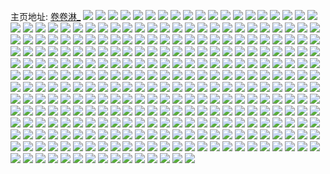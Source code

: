 主页地址: [卷卷淋_](https://weibo.com/u/6490349976) 
![](https://wx4.sinaimg.cn/mw2000/0075eQw8ly1ga8rplsxo4j30u00u0gv3.jpg) 
![](https://wx4.sinaimg.cn/mw2000/0075eQw8ly1ga8rpjjh5lj30u00u0k25.jpg) 
![](https://wx4.sinaimg.cn/mw2000/0075eQw8ly1ga8rpnsnjbj30u00u0wol.jpg) 
![](https://wx4.sinaimg.cn/mw2000/0075eQw8ly1ga8rppylrjj30u00u012a.jpg) 
![](https://wx4.sinaimg.cn/mw2000/0075eQw8ly1ga8rprtkagj30u00u0thc.jpg) 
![](https://wx4.sinaimg.cn/mw2000/0075eQw8ly1ga8rptjprsj30u00u0aj0.jpg) 
![](https://wx4.sinaimg.cn/mw2000/0075eQw8ly1ga8rpvex72j30u00u0gua.jpg) 
![](https://wx4.sinaimg.cn/mw2000/0075eQw8ly1ga8rpwufwnj30u00u0jyi.jpg) 
![](https://wx4.sinaimg.cn/mw2000/0075eQw8ly1ga8rpz5tjxj30u00u0dqf.jpg) 
![](https://wx4.sinaimg.cn/mw2000/0075eQw8ly1ga8rq11gbdj30u00u0ak9.jpg) 
![](https://wx4.sinaimg.cn/mw2000/0075eQw8ly1ga8rq38tr1j30u00u0ak4.jpg) 
![](https://wx4.sinaimg.cn/mw2000/0075eQw8ly1ga8rq5454qj30u00u0n5r.jpg) 
![](https://wx4.sinaimg.cn/mw2000/0075eQw8ly1ga84w6pr9yj31sg1sgkjm.jpg) 
![](https://wx4.sinaimg.cn/mw2000/0075eQw8ly1ga84vj07ozj31sg1sg7wi.jpg) 
![](https://wx4.sinaimg.cn/mw2000/0075eQw8ly1ga84w9vbg2j31sg1sghdu.jpg) 
![](https://wx4.sinaimg.cn/mw2000/0075eQw8ly1ga84wc2esrj31sg1sgqv5.jpg) 
![](https://wx4.sinaimg.cn/mw2000/0075eQw8ly1ga5x4xfxs5j31o01o0npd.jpg) 
![](https://wx4.sinaimg.cn/mw2000/0075eQw8ly1ga5x4tap47j31o01o0u0x.jpg) 
![](https://wx4.sinaimg.cn/mw2000/0075eQw8ly1ga3lfoinn9j30u00u0thp.jpg) 
![](https://wx4.sinaimg.cn/mw2000/0075eQw8ly1ga3lfmpedlj30u00u0gvm.jpg) 
![](https://wx4.sinaimg.cn/mw2000/0075eQw8ly1ga3lfqc65oj30u00u0aj7.jpg) 
![](https://wx4.sinaimg.cn/mw2000/0075eQw8ly1ga3lfs8l5zj30u00u0dp1.jpg) 
![](https://wx4.sinaimg.cn/mw2000/0075eQw8ly1ga3lfub1y2j30u00u0k10.jpg) 
![](https://wx4.sinaimg.cn/mw2000/0075eQw8ly1ga3lfwdooaj30u00u0tie.jpg) 
![](https://wx4.sinaimg.cn/mw2000/0075eQw8ly1ga2adgc6o5j31sg1sge52.jpg) 
![](https://wx4.sinaimg.cn/mw2000/0075eQw8ly1ga2adfedjfj31sg1sgb15.jpg) 
![](https://wx4.sinaimg.cn/mw2000/0075eQw8ly1ga2adh09dpj31sg1sgh87.jpg) 
![](https://wx4.sinaimg.cn/mw2000/0075eQw8ly1ga2adhva3kj31sg1sg4jx.jpg) 
![](https://wx4.sinaimg.cn/mw2000/0075eQw8ly1ga2adirfxdj31sg1sg7pj.jpg) 
![](https://wx4.sinaimg.cn/mw2000/0075eQw8ly1ga2adjlvg0j31sg1sgts4.jpg) 
![](https://wx4.sinaimg.cn/mw2000/0075eQw8ly1ga1bjb7kimj31sg1sg1kx.jpg) 
![](https://wx4.sinaimg.cn/mw2000/0075eQw8ly1ga1bjf7nmyj31sg1sg1kx.jpg) 
![](https://wx4.sinaimg.cn/mw2000/0075eQw8ly1ga1bj78kwej31sg1sg1kx.jpg) 
![](https://wx4.sinaimg.cn/mw2000/0075eQw8ly1ga1bjj6erkj31sg1sg1kx.jpg) 
![](https://wx4.sinaimg.cn/mw2000/0075eQw8ly1ga11v7zwwjj30v90fy7ac.jpg) 
![](https://wx4.sinaimg.cn/mw2000/0075eQw8ly1ga11v8tes9j3260260kjl.jpg) 
![](https://wx4.sinaimg.cn/mw2000/0075eQw8ly1ga11v9v184j31v81v8e81.jpg) 
![](https://wx4.sinaimg.cn/mw2000/0075eQw8ly1ga11vay0cfj31zg20shdt.jpg) 
![](https://wx4.sinaimg.cn/mw2000/0075eQw8ly1ga11vdakaej3212276qv5.jpg) 
![](https://wx4.sinaimg.cn/mw2000/0075eQw8ly1ga11v7d16lj31sg1sge81.jpg) 
![](https://wx4.sinaimg.cn/mw2000/0075eQw8ly1ga11vc1hbfj31sg1sg7wh.jpg) 
![](https://wx4.sinaimg.cn/mw2000/0075eQw8ly1ga00totcs2j30kj18gq84.jpg) 
![](https://wx4.sinaimg.cn/mw2000/0075eQw8ly1ga00tp8lotj30iq0xa76a.jpg) 
![](https://wx4.sinaimg.cn/mw2000/0075eQw8ly1ga00tpkiyaj30q81kwq56.jpg) 
![](https://wx4.sinaimg.cn/mw2000/0075eQw8ly1ga00tq09lej30rq1o0jt8.jpg) 
![](https://wx4.sinaimg.cn/mw2000/0075eQw8ly1ga00tqevdlj30rq1o0taz.jpg) 
![](https://wx4.sinaimg.cn/mw2000/0075eQw8ly1ga00traiuxj30ms1c9n6t.jpg) 
![](https://wx4.sinaimg.cn/mw2000/0075eQw8ly1ga00to7ep2j30kj18gdr7.jpg) 
![](https://wx4.sinaimg.cn/mw2000/0075eQw8ly1ga000nywh7j30v90muqbw.jpg) 
![](https://wx4.sinaimg.cn/mw2000/0075eQw8ly1ga000thh2kj31sg1sghdu.jpg) 
![](https://wx4.sinaimg.cn/mw2000/0075eQw8ly1ga000mk8d4j31sg1sgb2a.jpg) 
![](https://wx4.sinaimg.cn/mw2000/0075eQw8ly1ga000wushnj31sg1sg4qq.jpg) 
![](https://wx4.sinaimg.cn/mw2000/0075eQw8ly1g9ynahvod4j30rs24dqdv.jpg) 
![](https://wx4.sinaimg.cn/mw2000/0075eQw8ly1g9ynajcwzsj30u00u0jyq.jpg) 
![](https://wx4.sinaimg.cn/mw2000/0075eQw8ly1g9ynal4w90j30u10u07aw.jpg) 
![](https://wx4.sinaimg.cn/mw2000/0075eQw8ly1g9ynamklm2j30u00u0436.jpg) 
![](https://wx4.sinaimg.cn/mw2000/0075eQw8ly1g9ynat0ju4j30u00u0jxm.jpg) 
![](https://wx4.sinaimg.cn/mw2000/0075eQw8ly1g9ynanccecj30u00u0afh.jpg) 
![](https://wx4.sinaimg.cn/mw2000/0075eQw8ly1g9ynapfemzj30u00u0gr9.jpg) 
![](https://wx4.sinaimg.cn/mw2000/0075eQw8ly1g9ynarhofij30u00u043f.jpg) 
![](https://wx4.sinaimg.cn/mw2000/0075eQw8ly1g9ynaflp4jj30u00u0gq4.jpg) 
![](https://wx4.sinaimg.cn/mw2000/0075eQw8ly1g9xvajvy8qj30u00u047m.jpg) 
![](https://wx4.sinaimg.cn/mw2000/0075eQw8ly1g9xvahu4taj30u00u0dnu.jpg) 
![](https://wx4.sinaimg.cn/mw2000/0075eQw8ly1g9xvaldmbyj30u00u0tgv.jpg) 
![](https://wx4.sinaimg.cn/mw2000/0075eQw8ly1g9xvan6ypyj30u00u0n5m.jpg) 
![](https://wx4.sinaimg.cn/mw2000/0075eQw8ly1g9wq6fcjlrj30u00u0ajb.jpg) 
![](https://wx4.sinaimg.cn/mw2000/0075eQw8ly1g9wq6nteqkj30u00u0496.jpg) 
![](https://wx4.sinaimg.cn/mw2000/0075eQw8ly1g9wq6vlujlj30u00u0gw3.jpg) 
![](https://wx4.sinaimg.cn/mw2000/0075eQw8ly1g9wq66ntvxj30u00u0n75.jpg) 
![](https://wx4.sinaimg.cn/mw2000/0075eQw8ly1g9wq782qn8j30u00u0gwq.jpg) 
![](https://wx4.sinaimg.cn/mw2000/0075eQw8ly1g9wq7f2lecj30u00u013e.jpg) 
![](https://wx4.sinaimg.cn/mw2000/0075eQw8ly1g9wj50tb6ej32c02c01k1.jpg) 
![](https://wx4.sinaimg.cn/mw2000/0075eQw8ly1g9wj4tc0koj32c02c0kda.jpg) 
![](https://wx4.sinaimg.cn/mw2000/0075eQw8ly1g9wj58onmrj32c02c07wh.jpg) 
![](https://wx4.sinaimg.cn/mw2000/0075eQw8ly1g9wj5extdhj32c02c01kx.jpg) 
![](https://wx4.sinaimg.cn/mw2000/0075eQw8ly1g9wj5koi2rj32c02c04qp.jpg) 
![](https://wx4.sinaimg.cn/mw2000/0075eQw8ly1g9wj5rlqazj32c02c0u0x.jpg) 
![](https://wx4.sinaimg.cn/mw2000/0075eQw8ly1g9w90onx35j30u00u0dpx.jpg) 
![](https://wx4.sinaimg.cn/mw2000/0075eQw8ly1g9w90l17grj30u00u0tha.jpg) 
![](https://wx4.sinaimg.cn/mw2000/0075eQw8ly1g9w9106ac0j30u00u0dp8.jpg) 
![](https://wx4.sinaimg.cn/mw2000/0075eQw8ly1g9w917p54uj30u00u07eq.jpg) 
![](https://wx4.sinaimg.cn/mw2000/0075eQw8ly1g9w91d5trpj30u00u049l.jpg) 
![](https://wx4.sinaimg.cn/mw2000/0075eQw8ly1g9w91jct9xj30u00u0qdg.jpg) 
![](https://wx4.sinaimg.cn/mw2000/0075eQw8ly1g9w5qcjqj0j30rs1modpc.jpg) 
![](https://wx4.sinaimg.cn/mw2000/0075eQw8ly1g9w5q40j2jj31qq1qq1kx.jpg) 
![](https://wx4.sinaimg.cn/mw2000/0075eQw8ly1g9w5q6sgffj31xs1xsb29.jpg) 
![](https://wx4.sinaimg.cn/mw2000/0075eQw8ly1g9w5qa96fjj32c02c0qv5.jpg) 
![](https://wx4.sinaimg.cn/mw2000/0075eQw8ly1g9w5q1om77j32c02c0qv5.jpg) 
![](https://wx4.sinaimg.cn/mw2000/0075eQw8ly1g9w5qeuve1j329u29unpd.jpg) 
![](https://wx4.sinaimg.cn/mw2000/0075eQw8ly1g9vjfnps1qj30u00u0afw.jpg) 
![](https://wx4.sinaimg.cn/mw2000/0075eQw8ly1g9vjfm06j7j30u00u079c.jpg) 
![](https://wx4.sinaimg.cn/mw2000/0075eQw8ly1g9vjfp0scfj30u00u0n2l.jpg) 
![](https://wx4.sinaimg.cn/mw2000/0075eQw8ly1g9vjfr16g8j30u00u0jws.jpg) 
![](https://wx4.sinaimg.cn/mw2000/0075eQw8ly1g9tl1h0dijj30u00u047h.jpg) 
![](https://wx4.sinaimg.cn/mw2000/0075eQw8ly1g9tl1hmkarj30u00u0gu6.jpg) 
![](https://wx4.sinaimg.cn/mw2000/0075eQw8ly1g9tl1i939fj30u00u0thr.jpg) 
![](https://wx4.sinaimg.cn/mw2000/0075eQw8ly1g9tl1g96umj30u00u048t.jpg) 
![](https://wx4.sinaimg.cn/mw2000/0075eQw8ly1g9rrjetuquj30v90l5tc2.jpg) 
![](https://wx4.sinaimg.cn/mw2000/0075eQw8ly1g9rrjfav8rj30u00u0dlv.jpg) 
![](https://wx4.sinaimg.cn/mw2000/0075eQw8ly1g9rrjg0wghj30u00u0te8.jpg) 
![](https://wx4.sinaimg.cn/mw2000/0075eQw8ly1g9rrjggu2nj30u00u0q9a.jpg) 
![](https://wx4.sinaimg.cn/mw2000/0075eQw8ly1g9rrjgxbouj30u00u0qa3.jpg) 
![](https://wx4.sinaimg.cn/mw2000/0075eQw8ly1g9rrjhk7k4j30u0140475.jpg) 
![](https://wx4.sinaimg.cn/mw2000/0075eQw8ly1g9rrji5imtj30u00u0afs.jpg) 
![](https://wx4.sinaimg.cn/mw2000/0075eQw8ly1g9rrjedhubj30u0140jyu.jpg) 
![](https://wx4.sinaimg.cn/mw2000/0075eQw8ly1g9rj9q7065j30u00u0qgg.jpg) 
![](https://wx4.sinaimg.cn/mw2000/0075eQw8ly1g9rj9ozq7mj30u00u0dsb.jpg) 
![](https://wx4.sinaimg.cn/mw2000/0075eQw8ly1g9rfcpz0hvj30v90tb43c.jpg) 
![](https://wx4.sinaimg.cn/mw2000/0075eQw8ly1g9rfcp7zkfj30ul0u044u.jpg) 
![](https://wx4.sinaimg.cn/mw2000/0075eQw8ly1g9rfcqtr5oj30u00u0jy5.jpg) 
![](https://wx4.sinaimg.cn/mw2000/0075eQw8ly1g9rfcrozdvj30u00u044o.jpg) 
![](https://wx4.sinaimg.cn/mw2000/0075eQw8ly1g9rfcsem1ej30u00u00y5.jpg) 
![](https://wx4.sinaimg.cn/mw2000/0075eQw8ly1g9rfct3fm1j30u00u0jxm.jpg) 
![](https://wx4.sinaimg.cn/mw2000/0075eQw8ly1g9lyn4qi3rj30u00u07c1.jpg) 
![](https://wx4.sinaimg.cn/mw2000/0075eQw8ly1g9lyn5fvfaj30u00u0gu6.jpg) 
![](https://wx4.sinaimg.cn/mw2000/0075eQw8ly1g9lyn61dt9j30u00u044p.jpg) 
![](https://wx4.sinaimg.cn/mw2000/0075eQw8ly1g9lyn78lamj30u00u0tel.jpg) 
![](https://wx4.sinaimg.cn/mw2000/0075eQw8ly1g9lyn6t814j30u00u0jyg.jpg) 
![](https://wx4.sinaimg.cn/mw2000/0075eQw8ly1g9lyn7rvxpj30u00u0wmh.jpg) 
![](https://wx4.sinaimg.cn/mw2000/0075eQw8ly1g9lyn8hjlej30u00u0wm9.jpg) 
![](https://wx4.sinaimg.cn/mw2000/0075eQw8ly1g9lyn9gfb3j30u00u07bi.jpg) 
![](https://wx4.sinaimg.cn/mw2000/0075eQw8ly1g9lyn4728gj30u00u07c3.jpg) 
![](https://wx4.sinaimg.cn/mw2000/0075eQw8ly1g9lyn9z8gdj30u00u07bf.jpg) 
![](https://wx4.sinaimg.cn/mw2000/0075eQw8ly1g9lynahxf1j30u00u045m.jpg) 
![](https://wx4.sinaimg.cn/mw2000/0075eQw8ly1g9lynaxgduj30u00u0n45.jpg) 
![](https://wx4.sinaimg.cn/mw2000/0075eQw8ly1g9lynbbhewj30u00u0tfh.jpg) 
![](https://wx4.sinaimg.cn/mw2000/0075eQw8ly1g9lynbtsc1j30u00u0wm8.jpg) 
![](https://wx4.sinaimg.cn/mw2000/0075eQw8ly1g9lym59e98j30v90k0acl.jpg) 
![](https://wx4.sinaimg.cn/mw2000/0075eQw8ly1g9lym5vom8j30u00u049r.jpg) 
![](https://wx4.sinaimg.cn/mw2000/0075eQw8ly1g9lym4t8bsj30u00u0drh.jpg) 
![](https://wx4.sinaimg.cn/mw2000/0075eQw8ly1g9lym75ounj30u00u012s.jpg) 
![](https://wx4.sinaimg.cn/mw2000/0075eQw8ly1g9lym8v017j30u00u0k2k.jpg) 
![](https://wx4.sinaimg.cn/mw2000/0075eQw8ly1g9lym9irvxj30u00u0n8m.jpg) 
![](https://wx4.sinaimg.cn/mw2000/0075eQw8ly1g9jmmaie01j30u00u0doh.jpg) 
![](https://wx4.sinaimg.cn/mw2000/0075eQw8ly1g9jmmb9uq5j30u00u0tgl.jpg) 
![](https://wx4.sinaimg.cn/mw2000/0075eQw8ly1g9h5a7r7xnj30v90ko772.jpg) 
![](https://wx4.sinaimg.cn/mw2000/0075eQw8ly1g9h5a8axqtj30v90l30vy.jpg) 
![](https://wx4.sinaimg.cn/mw2000/0075eQw8ly1g9h5a8u64mj30v90ssn12.jpg) 
![](https://wx4.sinaimg.cn/mw2000/0075eQw8ly1g9h5a73q9kj30u010u7a4.jpg) 
![](https://wx4.sinaimg.cn/mw2000/0075eQw8ly1g9g3mxleqbj30v90nh41t.jpg) 
![](https://wx4.sinaimg.cn/mw2000/0075eQw8ly1g9g3my89f8j30v90nkn04.jpg) 
![](https://wx4.sinaimg.cn/mw2000/0075eQw8ly1g9fdgmifhlj31o01o0b29.jpg) 
![](https://wx4.sinaimg.cn/mw2000/0075eQw8ly1g9fdgq0ftij31o01o0b29.jpg) 
![](https://wx4.sinaimg.cn/mw2000/0075eQw8ly1g9fdgga1l6j31o01o0e81.jpg) 
![](https://wx4.sinaimg.cn/mw2000/0075eQw8ly1g9fdgspof9j31o01o0b29.jpg) 
![](https://wx4.sinaimg.cn/mw2000/0075eQw8ly1g9cgs6xn5kj31o01o0qu5.jpg) 
![](https://wx4.sinaimg.cn/mw2000/0075eQw8ly1g9bdjha4sxj31sg1sg7wi.jpg) 
![](https://wx4.sinaimg.cn/mw2000/0075eQw8ly1g9bdjlldpcj32c0340b2d.jpg) 
![](https://wx4.sinaimg.cn/mw2000/0075eQw8ly1g9bdjnlvlmj31sg1sge82.jpg) 
![](https://wx4.sinaimg.cn/mw2000/0075eQw8ly1g9bdjfsk9nj31sg1sghdu.jpg) 
![](https://wx4.sinaimg.cn/mw2000/0075eQw8ly1g9bdjoera8j30u00u0wk0.jpg) 
![](https://wx4.sinaimg.cn/mw2000/0075eQw8ly1g9bdjom5eij30qo0qoqb4.jpg) 
![](https://wx4.sinaimg.cn/mw2000/0075eQw8ly1g9bdjowwq2j30qo0qodqo.jpg) 
![](https://wx4.sinaimg.cn/mw2000/0075eQw8ly1g9bdjpw8s2j31z41z4u0x.jpg) 
![](https://wx4.sinaimg.cn/mw2000/0075eQw8ly1g9bdjrjiwej31o01o01ky.jpg) 
![](https://wx4.sinaimg.cn/mw2000/0075eQw8ly1g9bdjtaex0j32bz2f27wm.jpg) 
![](https://wx4.sinaimg.cn/mw2000/0075eQw8ly1g9bdjue5d3j31sg1sgu0y.jpg) 
![](https://wx4.sinaimg.cn/mw2000/0075eQw8ly1g9bdjx583qj32c02c0e88.jpg) 
![](https://wx4.sinaimg.cn/mw2000/0075eQw8ly1g9bdjyh33oj31sg1sg1kz.jpg) 
![](https://wx4.sinaimg.cn/mw2000/0075eQw8ly1g9bdjzy6qlj328a28a4qr.jpg) 
![](https://wx4.sinaimg.cn/mw2000/0075eQw8ly1g9bdk1cs5lj32c02c0kjl.jpg) 
![](https://wx4.sinaimg.cn/mw2000/0075eQw8ly1g9bdk3eohbj32c02c04qt.jpg) 
![](https://wx4.sinaimg.cn/mw2000/0075eQw8ly1g9bdk58h46j31sg1sgu0x.jpg) 
![](https://wx4.sinaimg.cn/mw2000/0075eQw8ly1g9bdk73oslj31sg1sghdu.jpg) 
![](https://wx4.sinaimg.cn/mw2000/0075eQw8ly1g9apu0gymxj30v90kg0vk.jpg) 
![](https://wx4.sinaimg.cn/mw2000/0075eQw8ly1g9apu30l5kj30u00u0gs6.jpg) 
![](https://wx4.sinaimg.cn/mw2000/0075eQw8ly1g9apu1p1iuj30u00u0tf5.jpg) 
![](https://wx4.sinaimg.cn/mw2000/0075eQw8ly1g9apu4bow6j30u00u00yy.jpg) 
![](https://wx4.sinaimg.cn/mw2000/0075eQw8ly1g990fpgjuyj30u00u07dc.jpg) 
![](https://wx4.sinaimg.cn/mw2000/0075eQw8ly1g990fr53flj30u00u0qcx.jpg) 
![](https://wx4.sinaimg.cn/mw2000/0075eQw8ly1g990ftqz5zj30u00u048v.jpg) 
![](https://wx4.sinaimg.cn/mw2000/0075eQw8ly1g990fw9h5uj30u00u0ajw.jpg) 
![](https://wx4.sinaimg.cn/mw2000/0075eQw8ly1g990g5bsl7j30u00u07ie.jpg) 
![](https://wx4.sinaimg.cn/mw2000/0075eQw8ly1g990fyet94j30u00u0n7c.jpg) 
![](https://wx4.sinaimg.cn/mw2000/0075eQw8ly1g990g0im47j30u00u0gvi.jpg) 
![](https://wx4.sinaimg.cn/mw2000/0075eQw8ly1g990g2k8soj30u00u07ek.jpg) 
![](https://wx4.sinaimg.cn/mw2000/0075eQw8ly1g990fnf0ksj30u00u0qd4.jpg) 
![](https://wx4.sinaimg.cn/mw2000/0075eQw8ly1g96r9x1kuwj30v90l2q5k.jpg) 
![](https://wx4.sinaimg.cn/mw2000/0075eQw8ly1g96raatmn4j30u00u0aj6.jpg) 
![](https://wx4.sinaimg.cn/mw2000/0075eQw8ly1g96ra7y3n7j30u00u0n5w.jpg) 
![](https://wx4.sinaimg.cn/mw2000/0075eQw8ly1g96racgmfbj30u00u0wns.jpg) 
![](https://wx4.sinaimg.cn/mw2000/0075eQw8ly1g96raen6hvj30u00u0k03.jpg) 
![](https://wx4.sinaimg.cn/mw2000/0075eQw8ly1g96ragkj3ej30u00u0woh.jpg) 
![](https://wx4.sinaimg.cn/mw2000/0075eQw8ly1g92iolad87j30v90kf41p.jpg) 
![](https://wx4.sinaimg.cn/mw2000/0075eQw8ly1g92iotrftrj30zn0u0h25.jpg) 
![](https://wx4.sinaimg.cn/mw2000/0075eQw8ly1g92iowg9z3j30u00u0na5.jpg) 
![](https://wx4.sinaimg.cn/mw2000/0075eQw8ly1g92ins7ffoj30v90l7acp.jpg) 
![](https://wx4.sinaimg.cn/mw2000/0075eQw8ly1g92io5p2ouj30u00u010q.jpg) 
![](https://wx4.sinaimg.cn/mw2000/0075eQw8ly1g92io7hh3xj30u00u0wnh.jpg) 
![](https://wx4.sinaimg.cn/mw2000/0075eQw8ly1g92ioa4opjj30u00u07d4.jpg) 
![](https://wx4.sinaimg.cn/mw2000/0075eQw8ly1g91zqi0oq6j30v91vohdx.jpg) 
![](https://wx4.sinaimg.cn/mw2000/0075eQw8ly1g91zqjp0vcj31sg1sgb2a.jpg) 
![](https://wx4.sinaimg.cn/mw2000/0075eQw8ly1g91zqg1xnqj31sg1sgx6q.jpg) 
![](https://wx4.sinaimg.cn/mw2000/0075eQw8ly1g91zql9u5gj31sg1sgb2a.jpg) 
![](https://wx4.sinaimg.cn/mw2000/0075eQw8ly1g91zqn7vfcj31sg1sgb2a.jpg) 
![](https://wx4.sinaimg.cn/mw2000/0075eQw8ly1g91b8kzyyhj30v90ttk31.jpg) 
![](https://wx4.sinaimg.cn/mw2000/0075eQw8ly1g91b8mjc0zj31o01o0x6p.jpg) 
![](https://wx4.sinaimg.cn/mw2000/0075eQw8ly1g91b8of3pmj31o01o0x6p.jpg) 
![](https://wx4.sinaimg.cn/mw2000/0075eQw8ly1g91b8qgwpij31o01o0b2a.jpg) 
![](https://wx4.sinaimg.cn/mw2000/0075eQw8ly1g91b92kbo3j32c02c0x6s.jpg) 
![](https://wx4.sinaimg.cn/mw2000/0075eQw8ly1g91b8su9b4j31o01o04qq.jpg) 
![](https://wx4.sinaimg.cn/mw2000/0075eQw8ly1g91b8v8xg3j31o01o07wi.jpg) 
![](https://wx4.sinaimg.cn/mw2000/0075eQw8ly1g91b8x9xvej31o01o0b2a.jpg) 
![](https://wx4.sinaimg.cn/mw2000/0075eQw8ly1g91b8z0p84j31o01o04qq.jpg) 
![](https://wx4.sinaimg.cn/mw2000/0075eQw8ly1g911tipba3j30v90l5acq.jpg) 
![](https://wx4.sinaimg.cn/mw2000/0075eQw8ly1g911to4tffj30u00u0k0s.jpg) 
![](https://wx4.sinaimg.cn/mw2000/0075eQw8ly1g911toc4zuj30u00u0wou.jpg) 
![](https://wx4.sinaimg.cn/mw2000/0075eQw8ly1g911tokcdlj30u00u0k1q.jpg) 
![](https://wx4.sinaimg.cn/mw2000/0075eQw8ly1g911tnvbvjj30u00u0qdo.jpg) 
![](https://wx4.sinaimg.cn/mw2000/0075eQw8ly1g911totsk9j30u00u04a8.jpg) 
![](https://wx4.sinaimg.cn/mw2000/0075eQw8ly1g90qdzasuqj30v90tpq7q.jpg) 
![](https://wx4.sinaimg.cn/mw2000/0075eQw8ly1g90qe1gqa7j30u00u0qdt.jpg) 
![](https://wx4.sinaimg.cn/mw2000/0075eQw8ly1g90qe64hxdj30u00u0dpr.jpg) 
![](https://wx4.sinaimg.cn/mw2000/0075eQw8ly1g90qe847rfj30u00u0n74.jpg) 
![](https://wx4.sinaimg.cn/mw2000/0075eQw8ly1g90qea3i4sj30u00u0wng.jpg) 
![](https://wx4.sinaimg.cn/mw2000/0075eQw8ly1g90qec6g45j30u00u0k3c.jpg) 
![](https://wx4.sinaimg.cn/mw2000/0075eQw8ly1g90q8f49zvj30v90l6mzm.jpg) 
![](https://wx4.sinaimg.cn/mw2000/0075eQw8ly1g90q8a27iij30u00u0gvm.jpg) 
![](https://wx4.sinaimg.cn/mw2000/0075eQw8ly1g90q8bhb6yj30u00u045x.jpg) 
![](https://wx4.sinaimg.cn/mw2000/0075eQw8ly1g90q8cy9qsj30u00u0jym.jpg) 
![](https://wx4.sinaimg.cn/mw2000/0075eQw8ly1g90q8emsdtj30u00u0wm2.jpg) 
![](https://wx4.sinaimg.cn/mw2000/0075eQw8ly1g90q8jrhxfj30v90krn00.jpg) 
![](https://wx4.sinaimg.cn/mw2000/0075eQw8ly1g8zqldcp2zj30u0195jy5.jpg) 
![](https://wx4.sinaimg.cn/mw2000/0075eQw8ly1g8zqmkqufoj310m0u07g9.jpg) 
![](https://wx4.sinaimg.cn/mw2000/0075eQw8ly1g8zqmm8023j312k0u0qi0.jpg) 
![](https://wx4.sinaimg.cn/mw2000/0075eQw8ly1g8zqmo6wkij30u20u0tik.jpg) 
![](https://wx4.sinaimg.cn/mw2000/0075eQw8ly1g8wez3zt6dj30u00u0tia.jpg) 
![](https://wx4.sinaimg.cn/mw2000/0075eQw8ly1g8wez51x5aj30u00u0n8i.jpg) 
![](https://wx4.sinaimg.cn/mw2000/0075eQw8ly1g8wez5t1irj30u00u0n7p.jpg) 
![](https://wx4.sinaimg.cn/mw2000/0075eQw8ly1g8wez34kchj30u00u0qdn.jpg) 
![](https://wx4.sinaimg.cn/mw2000/0075eQw8ly1g8w8bq3bdpj30u00u0tkg.jpg) 
![](https://wx4.sinaimg.cn/mw2000/0075eQw8ly1g8w8br9mlsj30u00u0k32.jpg) 
![](https://wx4.sinaimg.cn/mw2000/0075eQw8ly1g8w8bs079ej30u00u07fk.jpg) 
![](https://wx4.sinaimg.cn/mw2000/0075eQw8ly1g8viv2qj60j30v80u2gpk.jpg) 
![](https://wx4.sinaimg.cn/mw2000/0075eQw8ly1g8viv3vak7j30v80kudif.jpg) 
![](https://wx4.sinaimg.cn/mw2000/0075eQw8ly1g8viv39n04j30v80n4dim.jpg) 
![](https://wx4.sinaimg.cn/mw2000/0075eQw8ly1g8viv3lzjij30v80mugop.jpg) 
![](https://wx4.sinaimg.cn/mw2000/0075eQw8ly1g8viv5b5dfj32c02c07wi.jpg) 
![](https://wx4.sinaimg.cn/mw2000/0075eQw8ly1g8viv792xcj32c02c0b2a.jpg) 
![](https://wx4.sinaimg.cn/mw2000/0075eQw8ly1g8viv0aunyj32c02c04qq.jpg) 
![](https://wx4.sinaimg.cn/mw2000/0075eQw8ly1g8vivje7cyj32c02c0x6p.jpg) 
![](https://wx4.sinaimg.cn/mw2000/0075eQw8ly1g8v1h7dtu0j30u00u0al1.jpg) 
![](https://wx4.sinaimg.cn/mw2000/0075eQw8ly1g8v1h6eaw6j30ui0rqtj6.jpg) 
![](https://wx4.sinaimg.cn/mw2000/0075eQw8ly1g8v1h8oymzj30u00u04b3.jpg) 
![](https://wx4.sinaimg.cn/mw2000/0075eQw8ly1g8nc87cf2aj30u00u0ane.jpg) 
![](https://wx4.sinaimg.cn/mw2000/0075eQw8ly1g8nc8693cqj30u00u0k4b.jpg) 
![](https://wx4.sinaimg.cn/mw2000/0075eQw8ly1g8nc893z2nj30u00u0amy.jpg) 
![](https://wx4.sinaimg.cn/mw2000/0075eQw8ly1g8mdsmnsvdj30u00u046z.jpg) 
![](https://wx4.sinaimg.cn/mw2000/0075eQw8ly1g8mdsnop46j30u00u0qc3.jpg) 
![](https://wx4.sinaimg.cn/mw2000/0075eQw8ly1g8k05of111j31sg1sgx6q.jpg) 
![](https://wx4.sinaimg.cn/mw2000/0075eQw8ly1g8ik7kizrcj30u00u07ah.jpg) 
![](https://wx4.sinaimg.cn/mw2000/0075eQw8ly1g8g9mutigfj30u00u0tll.jpg) 
![](https://wx4.sinaimg.cn/mw2000/0075eQw8ly1g8g9ms2kh8j30u00u0gzk.jpg) 
![](https://wx4.sinaimg.cn/mw2000/0075eQw8ly1g8g9mxqlouj30u00u0qgp.jpg) 
![](https://wx4.sinaimg.cn/mw2000/0075eQw8ly1g8fsfij7j1j30u00u046h.jpg) 
![](https://wx4.sinaimg.cn/mw2000/0075eQw8ly1g8c7xwzhttj31sg1sgqv5.jpg) 
![](https://wx4.sinaimg.cn/mw2000/0075eQw8ly1g8c7ydzerkj31sg1sgqv5.jpg) 
![](https://wx4.sinaimg.cn/mw2000/0075eQw8ly1g86rgk8kvnj31sg1sgb29.jpg) 
![](https://wx4.sinaimg.cn/mw2000/0075eQw8ly1g86rgnx40jj31sg1sg1ky.jpg) 
![](https://wx4.sinaimg.cn/mw2000/0075eQw8ly1g86rgibeguj31sg1sgb29.jpg) 
![](https://wx4.sinaimg.cn/mw2000/0075eQw8ly1g8509fanalj32c02c0hdv.jpg) 
![](https://wx4.sinaimg.cn/mw2000/0075eQw8ly1g8509kpjshj32c02c01l0.jpg) 
![](https://wx4.sinaimg.cn/mw2000/0075eQw8ly1g8509pe6u8j32c02c0b2b.jpg) 
![](https://wx4.sinaimg.cn/mw2000/0075eQw8ly1g7zdg8nbgij30u00u0do9.jpg) 
![](https://wx4.sinaimg.cn/mw2000/0075eQw8ly1g7zdg9mahoj30u00u0tgv.jpg) 
![](https://wx4.sinaimg.cn/mw2000/0075eQw8ly1g7zdg7wrx3j30u00u0466.jpg) 
![](https://wx4.sinaimg.cn/mw2000/0075eQw8ly1g7zdgb48zrj30u00u0tgo.jpg) 
![](https://wx4.sinaimg.cn/mw2000/0075eQw8ly1g6zhkoqw6ij30u00u0qbf.jpg) 
![](https://wx4.sinaimg.cn/mw2000/0075eQw8ly1g6zhkpeugcj30u00u07dr.jpg) 
![](https://wx4.sinaimg.cn/mw2000/0075eQw8ly1g6zhknz8q9j30u00u0qbr.jpg) 
![](https://wx4.sinaimg.cn/mw2000/0075eQw8ly1g6zhkq79urj30u00u0agk.jpg) 
![](https://wx4.sinaimg.cn/mw2000/0075eQw8ly1g3zzamvglxj31f21f21ky.jpg) 
![](https://wx4.sinaimg.cn/mw2000/0075eQw8ly1fynh8mm69aj31o01o04qs.jpg) 
![](https://wx4.sinaimg.cn/mw2000/0075eQw8ly1fynh8r5uqrj31o01o0b29.jpg) 
![](https://wx4.sinaimg.cn/mw2000/0075eQw8ly1fynh942619j31o01o0hdv.jpg) 
![](https://wx4.sinaimg.cn/mw2000/0075eQw8ly1fynh861dctj315o15m7wi.jpg) 
![](https://wx4.sinaimg.cn/mw2000/0075eQw8ly1fymgz5jifwj32c02c0x6q.jpg) 
![](https://wx4.sinaimg.cn/mw2000/0075eQw8ly1fymgzh3extj32c02c0qv6.jpg) 
![](https://wx4.sinaimg.cn/mw2000/0075eQw8ly1fymgzsrqhlj32c02c0qv6.jpg) 
![](https://wx4.sinaimg.cn/mw2000/0075eQw8ly1fymh03d7trj32c02c0e82.jpg) 
![](https://wx4.sinaimg.cn/mw2000/0075eQw8ly1fymh1390bbj32c02c07wo.jpg) 
![](https://wx4.sinaimg.cn/mw2000/0075eQw8ly1fymh176rm6j32c02c0h7d.jpg) 
![](https://wx4.sinaimg.cn/mw2000/0075eQw8ly1fymh1ceqwvj32c02c0b29.jpg) 
![](https://wx4.sinaimg.cn/mw2000/0075eQw8ly1fymgytk3quj32c02c0npd.jpg) 
![](https://wx4.sinaimg.cn/mw2000/0075eQw8ly1fymh1wvyn2j32c02c07wl.jpg) 
![](https://wx4.sinaimg.cn/mw2000/0075eQw8ly1fylj4gab5bj32862864qq.jpg) 
![](https://wx4.sinaimg.cn/mw2000/0075eQw8ly1fylj4q5w2hj326y26y1ky.jpg) 
![](https://wx4.sinaimg.cn/mw2000/0075eQw8gy1fyh57xjk9zj32c02c0hdv.jpg) 
![](https://wx4.sinaimg.cn/mw2000/0075eQw8gy1fyh58c6ta8j32c02c0hdv.jpg) 
![](https://wx4.sinaimg.cn/mw2000/0075eQw8gy1fyh58qkmh5j32c02c0qv7.jpg) 
![](https://wx4.sinaimg.cn/mw2000/0075eQw8gy1fyh57kgyjoj32c02c0qv7.jpg) 
![](https://wx4.sinaimg.cn/mw2000/0075eQw8gy1fxn3etisdbj3274274x6s.jpg) 
![](https://wx4.sinaimg.cn/mw2000/0075eQw8gy1fxn3e62m29j32952957wl.jpg) 
![](https://wx4.sinaimg.cn/mw2000/0075eQw8gy1fxn3fc6ug0j326c26c1l1.jpg) 
![](https://wx4.sinaimg.cn/mw2000/0075eQw8gy1fxhfbsqraij31b91b9ar4.jpg) 
![](https://wx4.sinaimg.cn/mw2000/0075eQw8gy1fxhfbtt8e2j31b91b94gt.jpg) 
![](https://wx4.sinaimg.cn/mw2000/0075eQw8gy1fxhfbrq8vmj31b91b9ql6.jpg) 
![](https://wx4.sinaimg.cn/mw2000/0075eQw8gy1fxhfbwp940j31b91b9wwe.jpg) 
![](https://wx4.sinaimg.cn/mw2000/0075eQw8gy1fxhb23emboj32c02c0u12.jpg) 
![](https://wx4.sinaimg.cn/mw2000/0075eQw8gy1fxhb1fbb0ij32c02c07wj.jpg) 
![](https://wx4.sinaimg.cn/mw2000/0075eQw8gy1fw4n005jsij30qo0qodoz.jpg) 
![](https://wx4.sinaimg.cn/mw2000/0075eQw8gy1fw4n00tv5sj30qo0qoq9h.jpg) 
![](https://wx4.sinaimg.cn/mw2000/0075eQw8gy1fw4n01wrkpj30qo0qo7dk.jpg) 
![](https://wx4.sinaimg.cn/mw2000/0075eQw8gy1fw4n0938ggj32c02c07wi.jpg) 
![](https://wx4.sinaimg.cn/mw2000/0075eQw8gy1fw4n0e33sxj32c02c0qv6.jpg) 
![](https://wx4.sinaimg.cn/mw2000/0075eQw8gy1fw4n0ixcgfj32c02c0u0y.jpg) 
![](https://wx4.sinaimg.cn/mw2000/0075eQw8gy1fw4n0o8xf2j32c02c0b2a.jpg) 
![](https://wx4.sinaimg.cn/mw2000/0075eQw8gy1fw4mzz79ppj32c02c0e82.jpg) 
![](https://wx4.sinaimg.cn/mw2000/0075eQw8gy1fw4n0r917gj32c02c0ke9.jpg) 
